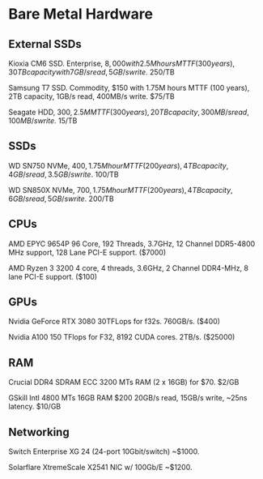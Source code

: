 # Bare Metal Hardware

## External SSDs

Kioxia CM6 SSD. Enterprise, $8,000 with 2.5M hours MTTF (300 years), 30TB capacity with 7GB/s read, 5GB/s write.
~$250/TB

Samsung T7 SSD. Commodity, $150 with 1.75M hours MTTF (100 years), 2TB capacity, 1GB/s read, 400MB/s write.
$75/TB

Seagate HDD, $300, 2.5M MTTF (300 years), 20TB capacity, 300MB/s read, 100MB/s write.
~$15/TB

## SSDs

WD SN750 NVMe, $400, 1.75M hour MTTF (200 years), 4TB capacity, 4GB/s read, 3.5 GB/s write.
~$100/TB

WD SN850X NVMe, $700, 1.75M hour MTTF (200 years), 4TB capacity, 6GB/s read, 5GB/s write.
~$200/TB

## CPUs

AMD EPYC 9654P 96 Core, 192 Threads, 3.7GHz, 12 Channel DDR5-4800 MHz support, 128 Lane PCI-E support. ($7000)

AMD Ryzen 3 3200 4 core, 4 threads, 3.6GHz, 2 Channel DDR4-MHz, 8 lane PCI-E support. ($100)

## GPUs

Nvidia GeForce RTX 3080 30TFLops for f32s. 760GB/s. ($400)

Nvidia A100 150 TFlops for F32, 8192 CUDA cores. 2TB/s. ($25000)

## RAM

Crucial DDR4 SDRAM ECC 3200 MTs RAM (2 x 16GB) for $70.
$2/GB

GSkill Intl 4800 MTs 16GB RAM $200
20GB/s read, 15GB/s write, ~25ns latency.
$10/GB

## Networking

Switch Enterprise XG 24 (24-port 10Gbit/switch) ~$1000.

Solarflare XtremeScale X2541 NIC w/ 100Gb/E ~$1200.
